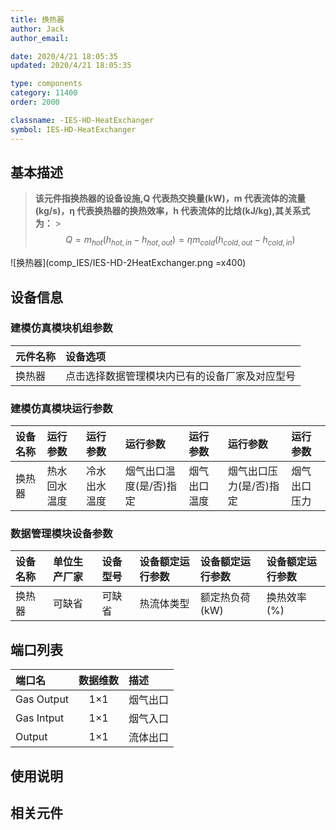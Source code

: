 ```yaml
---
title: 换热器
author: Jack
author_email:

date: 2020/4/21 18:05:35
updated: 2020/4/21 18:05:35

type: components
category: 11400
order: 2000

classname: -IES-HD-HeatExchanger
symbol: IES-HD-HeatExchanger
---
```


## 基本描述

> **该元件指换热器的设备设施,Q 代表热交换量(kW)，m 代表流体的流量(kg/s)，η 代表换热器的换热效率，h 代表流体的比焓(kJ/kg),其关系式为：** > $$Q = m_{hot}\left( {h_{hot,in} - h_{hot,out}} \right) = \eta m_{cold}\left( {h_{cold,out} - h_{cold,in}} \right)$$

![换热器](comp_IES/IES-HD-2HeatExchanger.png =x400)

## 设备信息

### 建模仿真模块机组参数

| 元件名称 | 设备选项                                       |
| :------- | :--------------------------------------------- |
| 换热器   | 点击选择数据管理模块内已有的设备厂家及对应型号 |

### 建模仿真模块运行参数

| 设备名称 | 运行参数     | 运行参数     | 运行参数                | 运行参数     | 运行参数                | 运行参数     |
| :------- | :----------- | :----------- | :---------------------- | :----------- | :---------------------- | :----------- |
| 换热器   | 热水回水温度 | 冷水出水温度 | 烟气出口温度(是/否)指定 | 烟气出口温度 | 烟气出口压力(是/否)指定 | 烟气出口压力 |

### 数据管理模块设备参数

| 设备名称 | 单位生产厂家 | 设备型号 | 设备额定运行参数 | 设备额定运行参数 | 设备额定运行参数 |
| :------- | :----------- | :------- | :--------------- | :--------------- | :--------------- |
| 换热器   | 可缺省       | 可缺省   | 热流体类型       | 额定热负荷(kW)   | 换热效率(%)      |

## 端口列表

| 端口名     | 数据维数 | 描述     |
| :--------- | :------: | :------- |
| Gas Output |   1×1    | 烟气出口 |
| Gas Intput |   1×1    | 烟气入口 |
| Output     |   1×1    | 流体出口 |

## 使用说明

## 相关元件
